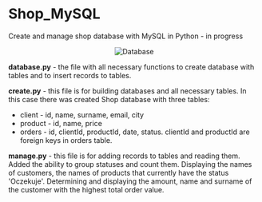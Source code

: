 # Shop_MySQL
Create and manage shop database with MySQL in Python - in progress

<p align="center">
  <img src="https://user-images.githubusercontent.com/99027230/190636802-84c0c89c-db10-4676-8f33-92fefabb0ce2.png" alt="Database"/>
</p>

**database.py** - the file with all necessary functions to create database with tables and to insert records to tables.

**create.py** - this file is for building databases and all necessary tables. In this case there was created Shop database with three tables:
* client - id, name, surname, email, city
* product - id, name, price
* orders - id, clientId, productId, date, status. clientId and productId are foreign keys in orders table.

**manage.py** - this file is for adding records to tables and reading them. Added the ability to group statuses and count them. Displaying the names of customers, the names of products that currently have the status 'Oczekuje'. Determining and displaying the amount, name and surname of the customer with the highest total order value.

